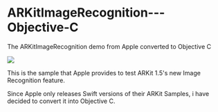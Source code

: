 # ARKitImageRecognition---Objective-C
The ARKitImageRecognition demo from Apple converted to Objective C

![](https://media.giphy.com/media/ZvUklSZyBtcwyoIyMy/giphy.gif)

This is the sample that Apple provides to test ARKit 1.5's new Image Recognition feature.

Since Apple only releases Swift versions of their ARKit Samples, i have decided to convert it into Objective C.

